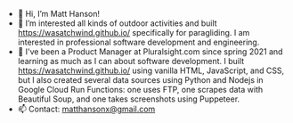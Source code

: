 - 👋 Hi, I’m Matt Hanson!
- 👀 I’m interested all kinds of outdoor activities and built https://wasatchwind.github.io/ specifically for paragliding. I am interested in professional software development and engineering.
- 🌱 I've been a Product Manager at Pluralsight.com since spring 2021 and learning as much as I can about software development. I built https://wasatchwind.github.io/ using vanilla HTML, JavaScript, and CSS, but I also created several data sources using Python and Nodejs in Google Cloud Run Functions: one uses FTP, one scrapes data with Beautiful Soup, and one takes screenshots using Puppeteer.
- 📫 Contact: matthansonx@gmail.com
